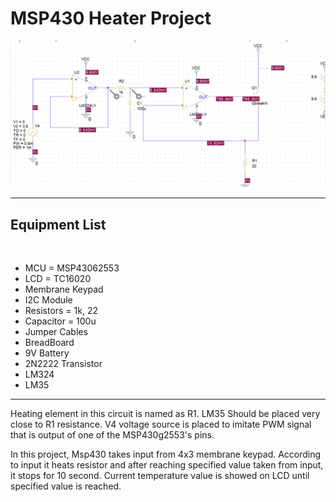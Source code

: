 # MSP430 Heater Project
![My Image](pspice_circuit.png)
<hr>
<h2>Equipment List</h2> <br>
<ul>
<li>MCU = MSP43062553<br>
<li>LCD = TC16020<br>
<li>Membrane Keypad<br>
<li>I2C Module<br>
<li>Resistors = 1k, 22<br>
<li>Capacitor = 100u<br>
<li>Jumper Cables<br>
<li>BreadBoard<br>
<li>9V Battery<br>
<li>2N2222 Transistor<br>
<li>LM324<br>
<li>LM35<br>
  </ul>
<hr>
Heating element in this circuit is named as R1. LM35 Should be placed very close to R1 resistance. V4 voltage source is placed to imitate PWM signal that is output of one of the MSP430g2553's pins.

In this project, Msp430 takes input from 4x3 membrane keypad. According to input it heats resistor and after reaching specified value taken from input, it stops for 10 second. Current temperature value is showed on LCD until specified value is reached.
